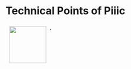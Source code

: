 # Technical Points of Piiic
<a href="https://m.h5in.net/meituan_test/"><img src="https://cdn.tiaotiaotang.net/meituan_test/1646809306391/images/icon.jpg  " width="100px" height="100px" align="left" hspace="10" vspace="6"></a>                                                                                                                                                                                                                                                                                                                                                                                                                                                                                                                                                                                                                                                                                                                                                                                                                                                                                                                                                                                                     ,
